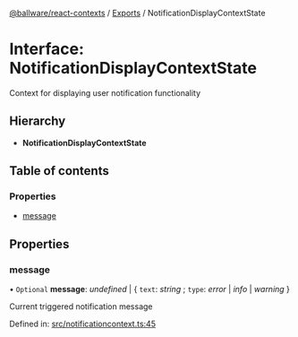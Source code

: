 [@ballware/react-contexts](../README.md) / [Exports](../modules.md) / NotificationDisplayContextState

# Interface: NotificationDisplayContextState

Context for displaying user notification functionality

## Hierarchy

* **NotificationDisplayContextState**

## Table of contents

### Properties

- [message](notificationdisplaycontextstate.md#message)

## Properties

### message

• `Optional` **message**: *undefined* \| { `text`: *string* ; `type`: *error* \| *info* \| *warning*  }

Current triggered notification message

Defined in: [src/notificationcontext.ts:45](https://github.com/frankball/ballware-react-contexts/blob/db6431c/src/notificationcontext.ts#L45)
